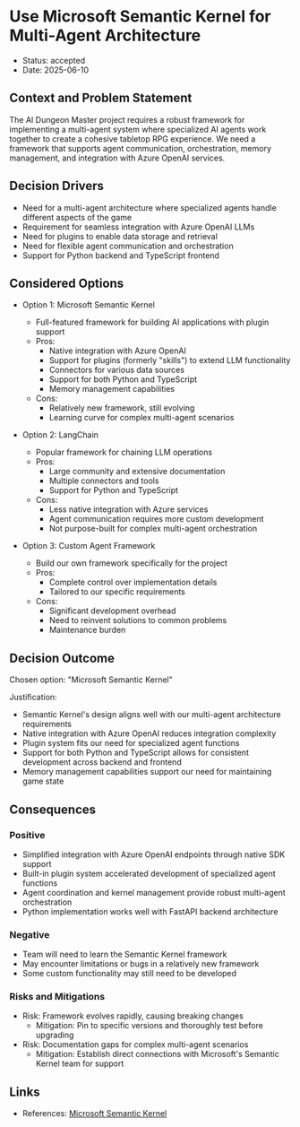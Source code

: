 # Use Microsoft Semantic Kernel for Multi-Agent Architecture

* Status: accepted
* Date: 2025-06-10

## Context and Problem Statement

The AI Dungeon Master project requires a robust framework for implementing a multi-agent system where specialized AI agents work together to create a cohesive tabletop RPG experience. We need a framework that supports agent communication, orchestration, memory management, and integration with Azure OpenAI services.

## Decision Drivers

* Need for a multi-agent architecture where specialized agents handle different aspects of the game
* Requirement for seamless integration with Azure OpenAI LLMs
* Need for plugins to enable data storage and retrieval
* Need for flexible agent communication and orchestration
* Support for Python backend and TypeScript frontend

## Considered Options

* Option 1: Microsoft Semantic Kernel
    * Full-featured framework for building AI applications with plugin support
    * Pros:
      * Native integration with Azure OpenAI
      * Support for plugins (formerly "skills") to extend LLM functionality
      * Connectors for various data sources
      * Support for both Python and TypeScript
      * Memory management capabilities
    * Cons:
      * Relatively new framework, still evolving
      * Learning curve for complex multi-agent scenarios

* Option 2: LangChain
    * Popular framework for chaining LLM operations
    * Pros:
      * Large community and extensive documentation
      * Multiple connectors and tools
      * Support for Python and TypeScript
    * Cons:
      * Less native integration with Azure services
      * Agent communication requires more custom development
      * Not purpose-built for complex multi-agent orchestration

* Option 3: Custom Agent Framework
    * Build our own framework specifically for the project
    * Pros:
      * Complete control over implementation details
      * Tailored to our specific requirements
    * Cons:
      * Significant development overhead
      * Need to reinvent solutions to common problems
      * Maintenance burden

## Decision Outcome

Chosen option: "Microsoft Semantic Kernel"

Justification:
* Semantic Kernel's design aligns well with our multi-agent architecture requirements
* Native integration with Azure OpenAI reduces integration complexity
* Plugin system fits our need for specialized agent functions
* Support for both Python and TypeScript allows for consistent development across backend and frontend
* Memory management capabilities support our need for maintaining game state

## Consequences

### Positive
* Simplified integration with Azure OpenAI endpoints through native SDK support
* Built-in plugin system accelerated development of specialized agent functions
* Agent coordination and kernel management provide robust multi-agent orchestration
* Python implementation works well with FastAPI backend architecture

### Negative
* Team will need to learn the Semantic Kernel framework
* May encounter limitations or bugs in a relatively new framework
* Some custom functionality may still need to be developed

### Risks and Mitigations
* Risk: Framework evolves rapidly, causing breaking changes
  * Mitigation: Pin to specific versions and thoroughly test before upgrading
* Risk: Documentation gaps for complex multi-agent scenarios
  * Mitigation: Establish direct connections with Microsoft's Semantic Kernel team for support

## Links

* References: [Microsoft Semantic Kernel](https://github.com/microsoft/semantic-kernel)
